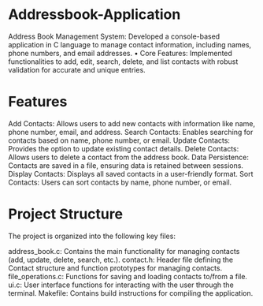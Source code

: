 # Addressbook-Application
Address Book Management System: Developed a console-based application in C language to  manage contact information, including names, phone numbers, and email addresses.  • Core Features: Implemented functionalities to add, edit, search, delete, and list contacts with  robust validation for accurate and unique entries. 

# Features
Add Contacts: Allows users to add new contacts with information like name, phone number, email, and address.
Search Contacts: Enables searching for contacts based on name, phone number, or email.
Update Contacts: Provides the option to update existing contact details.
Delete Contacts: Allows users to delete a contact from the address book.
Data Persistence: Contacts are saved in a file, ensuring data is retained between sessions.
Display Contacts: Displays all saved contacts in a user-friendly format.
Sort Contacts: Users can sort contacts by name, phone number, or email.

# Project Structure
The project is organized into the following key files:

address_book.c: Contains the main functionality for managing contacts (add, update, delete, search, etc.).
contact.h: Header file defining the Contact structure and function prototypes for managing contacts.
file_operations.c: Functions for saving and loading contacts to/from a file.
ui.c: User interface functions for interacting with the user through the terminal.
Makefile: Contains build instructions for compiling the application.


